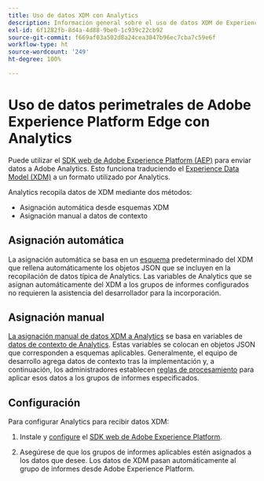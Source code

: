 ```yaml
---
title: Uso de datos XDM con Analytics
description: Información general sobre el uso de datos XDM de Experience Platform en Adobe Analytics
exl-id: 6f1282fb-8d4a-4d88-9be0-1c939c22cb92
source-git-commit: f669af03a502d8a24cea3047b96ec7cba7c59e6f
workflow-type: ht
source-wordcount: '249'
ht-degree: 100%

---
```


# Uso de datos perimetrales de Adobe Experience Platform Edge con Analytics

Puede utilizar el [SDK web de Adobe Experience Platform (AEP)](https://experienceleague.adobe.com/docs/launch/using/extensions-ref/adobe-extension/aep-extension/overview.html?lang=es) para enviar datos a Adobe Analytics. Esto funciona traduciendo el [Experience Data Model (XDM)](https://experienceleague.adobe.com/docs/experience-platform/xdm/home.html?lang=es) a un formato utilizado por Analytics.

Analytics recopila datos de XDM mediante dos métodos:

* Asignación automática desde esquemas XDM
* Asignación manual a datos de contexto

## Asignación automática

La asignación automática se basa en un [esquema](https://experienceleague.adobe.com/docs/experience-platform/xdm/schema/composition.html?lang=es) predeterminado del XDM que rellena automáticamente los objetos JSON que se incluyen en la recopilación de datos típica de Analytics. Las variables de Analytics que se asignan automáticamente del XDM a los grupos de informes configurados no requieren la asistencia del desarrollador para la incorporación.

## Asignación manual

[La asignación manual de datos XDM a Analytics](xdm-manual.md) se basa en variables de [datos de contexto de Analytics](../vars/page-vars/contextdata.md). Estas variables se colocan en objetos JSON que corresponden a esquemas aplicables. Generalmente, el equipo de desarrollo agrega datos de contexto tras la implementación y, a continuación, los administradores establecen [reglas de procesamiento](/help/admin/admin/c-processing-rules/c-processing-rules-configuration/t-processing-rules.md) para aplicar esos datos a los grupos de informes especificados.

## Configuración

Para configurar Analytics para recibir datos XDM:

1. Instale y [configure](https://experienceleague.adobe.com/docs/experience-platform/edge/fundamentals/configuring-the-sdk.html?lang=es) el [SDK web de Adobe Experience Platform](https://experienceleague.adobe.com/docs/experience-platform/edge/fundamentals/installing-the-sdk.html?lang=es).

2. Asegúrese de que los grupos de informes aplicables estén asignados a los datos que desee. Los datos de XDM pasan automáticamente al grupo de informes desde Adobe Experience Platform.
